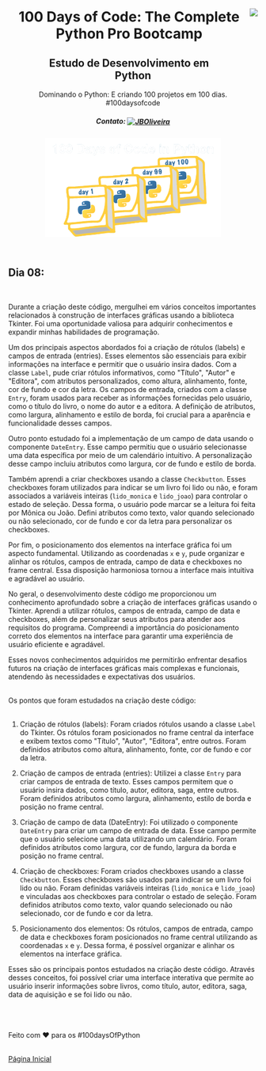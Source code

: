 <div align="center">
<a href="https://github.com/oliveiradg" target="_blank"><img align="right" height="100" src="https://cdn.jsdelivr.net/gh/devicons/devicon/icons/python/python-original-wordmark.svg" /></a>




<h1>100 Days of Code: The Complete Python Pro Bootcamp</h1>

<h2>Estudo de Desenvolvimento em <br> Python</h2>

<p> Dominando o Python: E criando 100 projetos em 100 dias. 
<br>
#100daysofcode

##### Contato: <a href="https://www.linkedin.com/in/joaooliveiradg/" target="blank"><img align="center" src="https://cdn.jsdelivr.net/gh/devicons/devicon/icons/linkedin/linkedin-original.svg" alt="JBOliveira" height="20" width="20" /></a> 

  
</p>



           

<div align= "center">



<a href="https://github.com/oliveiradg" target="_blank"><img align="center" height="200" src="../images/100daysPython-removebg.png" /></a>
</div>
<br>

</div>
</div>

## Dia 08:
<br>

Durante a criação deste código, mergulhei em vários conceitos importantes relacionados à construção de interfaces gráficas usando a biblioteca Tkinter. Foi uma oportunidade valiosa para adquirir conhecimentos e expandir minhas habilidades de programação.

Um dos principais aspectos abordados foi a criação de rótulos (labels) e campos de entrada (entries). Esses elementos são essenciais para exibir informações na interface e permitir que o usuário insira dados. Com a classe `Label`, pude criar rótulos informativos, como "Título", "Autor" e "Editora", com atributos personalizados, como altura, alinhamento, fonte, cor de fundo e cor da letra. Os campos de entrada, criados com a classe `Entry`, foram usados para receber as informações fornecidas pelo usuário, como o título do livro, o nome do autor e a editora. A definição de atributos, como largura, alinhamento e estilo de borda, foi crucial para a aparência e funcionalidade desses campos.

Outro ponto estudado foi a implementação de um campo de data usando o componente `DateEntry`. Esse campo permitiu que o usuário selecionasse uma data específica por meio de um calendário intuitivo. A personalização desse campo incluiu atributos como largura, cor de fundo e estilo de borda.

Também aprendi a criar checkboxes usando a classe `Checkbutton`. Esses checkboxes foram utilizados para indicar se um livro foi lido ou não, e foram associados a variáveis inteiras (`lido_monica` e `lido_joao`) para controlar o estado de seleção. Dessa forma, o usuário pode marcar se a leitura foi feita por Mônica ou João. Defini atributos como texto, valor quando selecionado ou não selecionado, cor de fundo e cor da letra para personalizar os checkboxes.

Por fim, o posicionamento dos elementos na interface gráfica foi um aspecto fundamental. Utilizando as coordenadas `x` e `y`, pude organizar e alinhar os rótulos, campos de entrada, campo de data e checkboxes no frame central. Essa disposição harmoniosa tornou a interface mais intuitiva e agradável ao usuário.

No geral, o desenvolvimento deste código me proporcionou um conhecimento aprofundado sobre a criação de interfaces gráficas usando o Tkinter. Aprendi a utilizar rótulos, campos de entrada, campo de data e checkboxes, além de personalizar seus atributos para atender aos requisitos do programa. Compreendi a importância do posicionamento correto dos elementos na interface para garantir uma experiência de usuário eficiente e agradável.

Esses novos conhecimentos adquiridos me permitirão enfrentar desafios futuros na criação de interfaces gráficas mais complexas e funcionais, atendendo às necessidades e expectativas dos usuários.















<br>
Os pontos que foram estudados na criação deste código:
<br>
<br>

1. Criação de rótulos (labels): Foram criados rótulos usando a classe `Label` do Tkinter. Os rótulos foram posicionados no frame central da interface e exibem textos como "Título", "Autor", "Editora", entre outros. Foram definidos atributos como altura, alinhamento, fonte, cor de fundo e cor da letra.

2. Criação de campos de entrada (entries): Utilizei a classe `Entry` para criar campos de entrada de texto. Esses campos permitem que o usuário insira dados, como título, autor, editora, saga, entre outros. Foram definidos atributos como largura, alinhamento, estilo de borda e posição no frame central.

3. Criação de campo de data (DateEntry): Foi utilizado o componente `DateEntry` para criar um campo de entrada de data. Esse campo permite que o usuário selecione uma data utilizando um calendário. Foram definidos atributos como largura, cor de fundo, largura da borda e posição no frame central.

4. Criação de checkboxes: Foram criados checkboxes usando a classe `Checkbutton`. Esses checkboxes são usados para indicar se um livro foi lido ou não. Foram definidas variáveis inteiras (`lido_monica` e `lido_joao`) e vinculadas aos checkboxes para controlar o estado de seleção. Foram definidos atributos como texto, valor quando selecionado ou não selecionado, cor de fundo e cor da letra.

5. Posicionamento dos elementos: Os rótulos, campos de entrada, campo de data e checkboxes foram posicionados no frame central utilizando as coordenadas `x` e `y`. Dessa forma, é possível organizar e alinhar os elementos na interface gráfica.

Esses são os principais pontos estudados na criação deste código. Através desses conceitos, foi possível criar uma interface interativa que permite ao usuário inserir informações sobre livros, como título, autor, editora, saga, data de aquisição e se foi lido ou não.


























<br>
<br>
<br>
Feito com ❤ para os #100daysOfPython 
<br>
<br>

<a href="../readme.md">Página Inicial</a> 
